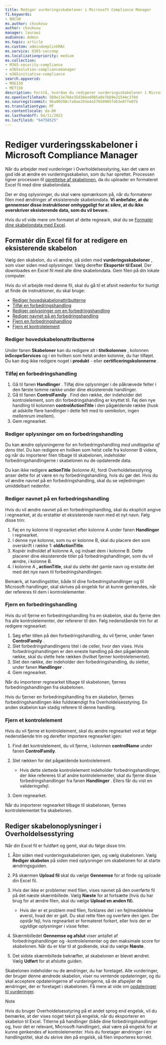 ```yaml
---
title: Rediger vurderingsskabeloner i Microsoft Compliance Manager
f1.keywords:
- NOCSH
ms.author: chvukosw
author: chvukosw
manager: laurawi
audience: Admin
ms.topic: article
ms.custom: admindeeplinkMAC
ms.service: O365-seccomp
ms.localizationpriority: medium
ms.collection:
- M365-security-compliance
- m365solution-compliancemanager
- m365initiative-compliance
search.appverid:
- MOE150
- MET150
description: Forstå, hvordan du redigerer vurderingsskabeloner i Microsoft Compliance Manager.
ms.openlocfilehash: 589e13e766e35d38eed985a0e7bb9e21544c370d
ms.sourcegitcommit: 9ba00298cfa9ae293e4a57650965fdb3e8ffe07b
ms.translationtype: MT
ms.contentlocale: da-DK
ms.lasthandoff: 04/11/2022
ms.locfileid: "64758525"
---
```

# <a name="modify-assessment-templates-in-microsoft-compliance-manager"></a>Rediger vurderingsskabeloner i Microsoft Compliance Manager

Når du arbejder med vurderinger i Overholdelsesstyring, kan det være en god idé at ændre en vurderingsskabelon, som du har oprettet. Processen ligner processen til [oprettelse af skabelonen](compliance-manager-templates-create.md), da du uploader en formateret Excel fil med dine skabelondata.

Der er dog oplysninger, du skal være opmærksom på, når du formaterer filen med ændringer af eksisterende skabelondata. **Vi anbefaler, at du gennemser disse instruktioner omhyggeligt for at sikre, at du ikke overskriver eksisterende data, som du vil bevare.**

Hvis du vil vide mere om formatet af dette regneark, skal du se [Formatér dine skabelondata med Excel](compliance-manager-templates-format-excel.md).

## <a name="format-your-excel-file-to-modify-an-existing-template"></a>Formatér din Excel fil for at redigere en eksisterende skabelon

Vælg den skabelon, du vil ændre, på siden med **vurderingsskabeloner** , som viser siden med oplysninger. Vælg derefter **Eksportér til Excel**. Der downloades en Excel fil med alle dine skabelondata. Gem filen på din lokale computer.

Hvis du vil arbejde med denne fil, skal du gå til et afsnit nedenfor for hurtigt at finde de instruktioner, du skal bruge:

- [Rediger hovedskabelonattributterne](#edit-the-main-template-attributes)
- [Tilføj en forbedringshandling](#add-an-improvement-action)
- [Rediger oplysninger om en forbedringshandling](#edit-an-improvement-actions-information)
- [Rediger navnet på en forbedringshandling](#change-an-improvement-actions-name)
- [Fjern en forbedringshandling](#remove-an-improvement-action)
- [Fjern et kontrolelement](#remove-a-control)

### <a name="edit-the-main-template-attributes"></a>Rediger hovedskabelonattributterne

Under fanen **Skabeloner** kan du redigere alt i **titelkolonnen** , kolonnen **inScopeServices** og i en hvilken som helst anden kolonne, du har tilføjet. Du kan dog ikke redigere noget i **produkt** - eller **certificeringskolonnerne** .

### <a name="add-an-improvement-action"></a>Tilføj en forbedringshandling

1. Gå til fanen **Handlinger** . Tilføj dine oplysninger i de påkrævede felter i den første tomme række under dine eksisterende handlinger.
2. Gå til fanen **ControlFamily** . Find den række, der indeholder det kontrolelement, som din forbedringshandling er knyttet til. Føj den nye handling til kolonnen **controlActionTitle** i den pågældende række (husk at adskille flere handlinger i dette felt med to semikolon, ingen mellemrum imellem).
3. Gem regnearket.

### <a name="edit-an-improvement-actions-information"></a>Rediger oplysninger om en forbedringshandling

Du kan ændre oplysningerne for en forbedringshandling *med undtagelse af dens titel*. Du kan redigere en hvilken som helst celle fra kolonner B videre, og når du importerer filen tilbage til skabelonen, indeholder forbedringshandlingerne i skabelonen nu de opdaterede data.

Du kan ikke redigere **actionTitle** (kolonne A), fordi Overholdelsesstyring anser dette for at være en ny forbedringshandling, hvis du gør det. Hvis du vil ændre navnet på en forbedringshandling, skal du se vejledningen umiddelbart nedenfor.

### <a name="change-an-improvement-actions-name"></a>Rediger navnet på en forbedringshandling

Hvis du vil ændre navnet på en forbedringshandling, skal du eksplicit angive i regnearket, at du erstatter et eksisterende navn med et nyt navn. Følg disse trin:

1. Føj en ny kolonne til regnearket efter kolonne A under fanen **Handlinger** i regnearket.
2. I denne nye kolonne, som nu er kolonne B, skal du placere den som overskrift i række 1: **oldActionTitle**.
3. Kopiér indholdet af kolonne A, og indsæt dem i kolonne B. Dette placerer dine eksisterende titler på forbedringshandlinger, som du vil ændre, i kolonne B.
4. I kolonne A **, actionTitle**, skal du slette det gamle navn og erstatte det med det nye navn til forbedringshandlingen.

Bemærk, at handlingstitler, både til dine forbedringshandlinger og til Microsoft-handlinger, skal skrives på engelsk for at kunne genkendes, når der refereres til dem i kontrolelementer.

### <a name="remove-an-improvement-action"></a>Fjern en forbedringshandling

Hvis du vil fjerne en forbedringshandling fra en skabelon, skal du fjerne den fra alle kontrolelementer, der refererer til den. Følg nedenstående trin for at redigere regnearket:

1. Søg efter titlen på den forbedringshandling, du vil fjerne, under fanen **ControlFamily** .
2. Slet forbedringshandlingens titel i de celler, hvor den vises. Hvis forbedringshandlingen er den eneste handling på den pågældende række, skal du slette hele rækken (hvilket fjerner kontrolelementet).
3. Slet den række, der indeholder den forbedringshandling, du sletter, under fanen **Handlinger** .
4. Gem regnearket.

Når du importerer regnearket tilbage til skabelonen, fjernes forbedringshandlingen fra skabelonen.

Hvis du fjerner en forbedringshandling fra en skabelon, fjernes forbedringshandlingen ikke fuldstændigt fra Overholdelsesstyring. En anden skabelon kan stadig referere til denne handling.

### <a name="remove-a-control"></a>Fjern et kontrolelement

Hvis du vil fjerne et kontrolelement, skal du ændre regnearket ved at følge nedenstående trin og derefter importere regnearket igen:

1. Find det kontrolelement, du vil fjerne, i kolonnen **controlName** under fanen **ControlFamily**.
2. Slet rækken for det pågældende kontrolelement.
    - Hvis dette slettede kontrolelement indeholder forbedringshandlinger, der ikke refereres til af andre kontrolelementer, skal du fjerne disse forbedringshandlinger fra fanen **Handlinger** . Ellers får du vist en valideringsfejl.

3. Gem regnearket.

Når du importerer regnearket tilbage til skabelonen, fjernes kontrolelementet fra skabelonen.

## <a name="modify-template-info-in-compliance-manager"></a>Rediger skabelonoplysninger i Overholdelsesstyring

Når din Excel fil er fuldført og gemt, skal du følge disse trin.

1. Åbn siden med vurderingsskabelonen igen, og vælg skabelonen. Vælg **Rediger skabelon** på siden med oplysninger om skabelonen for at starte ændringsguiden.
2. På skærmen **Upload fil** skal du vælge **Gennemse** for at finde og uploade din Excel fil.
3. Hvis der ikke er problemer med filen, vises navnet på den overførte fil på det næste skærmbillede. Vælg **Næste** for at fortsætte (hvis du har brug for at ændre filen, skal du vælge **Upload en anden fil**).
    - Hvis der er et problem med filen, forklares det i en fejlmeddelelse øverst, hvad der er galt. Du skal rette filen og overføre den igen. Der opstår fejl, hvis regnearket er formateret forkert, eller hvis der er ugyldige oplysninger i visse felter.

4. Skærmbilledet **Gennemse og afslut** viser antallet af forbedringshandlinger og -kontrolelementer og den maksimale score for skabelonen. Når du er klar til at godkende, skal du vælge **Næste**.
5. Det sidste skærmbillede bekræfter, at skabelonen er blevet ændret. Vælg **Udført** for at afslutte guiden.

Skabelonen indeholder nu de ændringer, du har foretaget. Alle vurderinger, der bruger denne ændrede skabelon, viser nu ventende opdateringer, og du skal acceptere opdateringerne af vurderingerne, så de afspejler de ændringer, der er foretaget i skabelonen. Få mere at vide om [opdateringer til vurderinger](compliance-manager-assessments.md#accept-updates-to-assessments).

> [!NOTE]
> Hvis du bruger Overholdelsesstyring på et andet sprog end engelsk, vil du bemærke, at der vises noget tekst på engelsk, når du eksporterer en skabelon til Excel. Titlerne på handlinger (både dine forbedringshandlinger og, hvor det er relevant, Microsoft-handlinger), skal være på engelsk for at kunne genkendes af kontrolelementer. Hvis du foretager ændringer i en handlingstitel, skal du skrive den på engelsk, så filen importeres korrekt.
